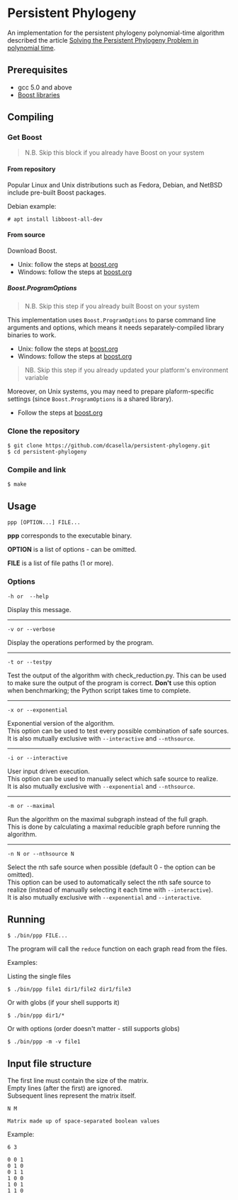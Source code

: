 # Persistent Phylogeny

An implementation for the persistent phylogeny polynomial-time algorithm described the article [Solving the Persistent Phylogeny Problem in polynomial time](https://arxiv.org/abs/1611.01017).

## Prerequisites

- gcc 5.0 and above
- [Boost libraries](http://www.boost.org/more/getting_started/index.html)

## Compiling

### Get Boost

> N.B. Skip this block if you already have Boost on your system

#### From repository

Popular Linux and Unix distributions such as Fedora, Debian, and NetBSD include pre-built Boost packages.

Debian example:

```
# apt install libboost-all-dev
```

#### From source

Download Boost.

- Unix: follow the steps at [boost.org](http://www.boost.org/doc/libs/1_65_1/more/getting_started/unix-variants.html)
- Windows: follow the steps at [boost.org](http://www.boost.org/doc/libs/1_65_1/more/getting_started/windows.html)

##### Boost.ProgramOptions

> N.B. Skip this step if you already built Boost on your system

This implementation uses `Boost.ProgramOptions` to parse command line arguments and options, which means it needs separately-compiled library binaries to work.

- Unix: follow the steps at [boost.org](http://www.boost.org/doc/libs/1_65_1/more/getting_started/unix-variants.html#prepare-to-use-a-boost-library-binary)
- Windows: follow the steps at [boost.org](http://www.boost.org/doc/libs/1_65_1/more/getting_started/windows.html#prepare-to-use-a-boost-library-binary)

> NB. Skip this step if you already updated your platform's environment variable

Moreover, on Unix systems, you may need to prepare plaform-specific settings (since `Boost.ProgramOptions` is a shared library).

- Follow the steps at [boost.org](http://www.boost.org/doc/libs/1_65_1/more/getting_started/unix-variants.html#test-your-program)

### Clone the repository

```
$ git clone https://github.com/dcasella/persistent-phylogeny.git
$ cd persistent-phylogeny
```

### Compile and link

```
$ make
```

## Usage

```
ppp [OPTION...] FILE...
```

**ppp** corresponds to the executable binary.

**OPTION** is a list of options - can be omitted.

**FILE** is a list of file paths (1 or more).

### Options

```
-h or  --help
```

Display this message.

___

```
-v or --verbose
```

Display the operations performed by the program.

___

```
-t or --testpy
```

Test the output of the algorithm with check_reduction.py.
This can be used to make sure the output of the program is correct.
**Don't** use this option when benchmarking; the Python script takes time to complete.

___

```
-x or --exponential
```

Exponential version of the algorithm.  
This option can be used to test every possible combination of safe sources.  
It is also mutually exclusive with `--interactive` and `--nthsource`.

___

```
-i or --interactive
```

User input driven execution.  
This option can be used to manually select which safe source to realize.  
It is also mutually exclusive with `--exponential` and `--nthsource`.

___

```
-m or --maximal
```

Run the algorithm on the maximal subgraph instead of the full graph.  
This is done by calculating a maximal reducible graph before running the algorithm.

___

```
-n N or --nthsource N
```

Select the nth safe source when possible (default 0 - the option can be omitted).  
This option can be used to automatically select the nth safe source to realize (instead of manually selecting it each time with `--interactive`).  
It is also mutually exclusive with `--exponential` and `--interactive`.

## Running

```
$ ./bin/ppp FILE...
```

The program will call the `reduce` function on each graph read from the files.

Examples:

Listing the single files

```
$ ./bin/ppp file1 dir1/file2 dir1/file3
```

Or with globs (if your shell supports it)

```
$ ./bin/ppp dir1/*
```

Or with options (order doesn't matter - still supports globs)

```
$ ./bin/ppp -m -v file1
```

## Input file structure

The first line must contain the size of the matrix.  
Empty lines (after the first) are ignored.  
Subsequent lines represent the matrix itself.

```
N M

Matrix made up of space-separated boolean values
```

Example:

```
6 3

0 0 1
0 1 0
0 1 1
1 0 0
1 0 1
1 1 0
```
